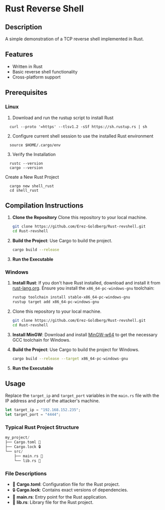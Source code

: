 # Rust Reverse Shell
## Description
A simple demonstration of a TCP reverse shell implemented in Rust.

## Features
- Written in Rust
- Basic reverse shell functionality
- Cross-platform support

## Prerequisites
### Linux

1. Download and run the rustup script to install Rust  
```
  curl --proto '=https' --tlsv1.2 -sSf https://sh.rustup.rs | sh
```
2. Configure  current shell session to use the installed Rust environment
```
  source $HOME/.cargo/env
```
3. Verify the Installation
```
  rustc --version
  cargo --version
```
Create a New Rust Project
```
  cargo new shell_rust
  cd shell_rust
```

## Compilation Instructions
1. **Clone the Repository** Clone this repository to your local machine.
    ```sh
    git clone https://github.com/Erez-Goldberg/Rust-revshell.git
    cd Rust-revshell
    ```
3. **Build the Project**: Use Cargo to build the project.
    ```sh
    cargo build --release
    ```
4. **Run the Executable**

### Windows

1. **Install Rust**: If you don't have Rust installed, download and install it from [rust-lang.org](https://www.rust-lang.org/). Ensure you install the `x86_64-pc-windows-gnu` toolchain:
    ```sh
    rustup toolchain install stable-x86_64-pc-windows-gnu
    rustup target add x86_64-pc-windows-gnu
    ```

2. Clone this repository to your local machine.
    ```sh
    git clone https://github.com/Erez-Goldberg/Rust-revshell.git
    cd Rust-revshell
    ```

3. **Install MinGW**: Download and install [MinGW-w64](http://mingw-w64.org/doku.php/download) to get the necessary GCC toolchain for Windows.

4. **Build the Project**: Use Cargo to build the project for Windows.
    ```sh
    cargo build --release --target x86_64-pc-windows-gnu
    ```

5. **Run the Executable**

## Usage
Replace the `target_ip` and `target_port` variables in the `main.rs` file with the IP address and port of the attacker's machine.

```rust
let target_ip = "192.168.152.235";
let target_port = "4444";
```

### Typical Rust Project Structure
```rust
my_project/
├── Cargo.toml 📄
├── Cargo.lock 🔒
└── src/
    ├── main.rs 📂
    └── lib.rs 📂
```
### File Descriptions

- 📄 **Cargo.toml**: Configuration file for the Rust project.
- 🔒 **Cargo.lock**: Contains exact versions of dependencies.
- 📂 **main.rs**: Entry point for the Rust application.
- 📂 **lib.rs**: Library file for the Rust project.
